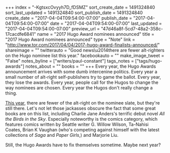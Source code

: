 +++
index = "-KgtsxcOvyyh7D_fDSMZ"
sort_create_date = 1491324840
sort_last_updated = 1491324840
sort_publish_date = 1491324840
create_date = "2017-04-04T09:54:00-07:00"
publish_date = "2017-04-04T09:54:00-07:00"
date = "2017-04-04T09:54:00-07:00"
last_updated = "2017-04-04T09:54:00-07:00"
preview_url = "47d46a8f-5cd7-48a2-358c-17cacdfe6841"
name = "2017 Hugo Award nominees announced"
title = "2017 Hugo Award nominees announced"
type = "Note"
link = "http://www.tor.com/2017/04/04/2017-hugo-award-finalists-announced/"
shareimage = ""
twitterauto = "Good news\u2014there are fewer alt-righters on the Hugo nominee list this year."
facebookauto = ""
make_image_tweet = "False"
notes_byline = ["writers/paul-constant"]
tags_notes = ["tags/hugo-awards"]
notes_about = ""
books = ""
+++
Every year, the Hugo Awards announcement arrives with some dumb intercenine politics. Every year a small number of alt-right self-publishers try to game the ballot. Every year, they lose the awards. Every year, people call for the Hugos to change the way nominees are chosen. Every year the Hugos don't really change a thing.

[This year](http://www.tor.com/2017/04/04/2017-hugo-award-finalists-announced/), there are fewer of the alt-right  on the nominee slate, but they're still there. Let's not let those jackasses obscure the fact that some great books are on this list, including Charlie Jane Anders's terrific debut novel *All the Birds in the Sky*. Especially noteworthy is the comics category, which features comics written by Seattle writer G. Willow Wilson, Ta-Nahisi Coates, Brian K Vaughan (who's competing against himself with the latest collections of *Saga* and *Paper Girls*,) and Marjorie Liu.

Still, the Hugo Awards have to fix themselves sometime. Maybe next year?